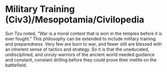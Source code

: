 # Military Training (Civ3)/Mesopotamia/Civilopedia

Sun Tzu noted, "War is a moral contest that is won in the temples before it is ever
fought." This philosophy can be extended to include military training and preparedness.
Very few are born to war, and fewer still are blessed with an inherent sense of tactics
and strategy. So it is that the uneducated, undisciplined, and unruly warriors of the
ancient world needed guidance and constant, constant drilling before they could prove
their mettle on the battlefield.